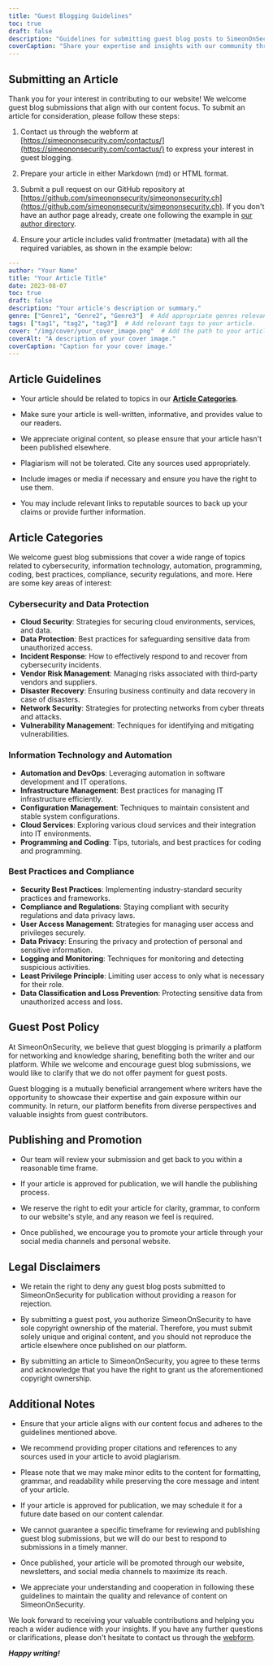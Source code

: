 ```yaml
---
title: "Guest Blogging Guidelines"
toc: true
draft: false
description: "Guidelines for submitting guest blog posts to SimeonOnSecurity."
coverCaption: "Share your expertise and insights with our community through guest blogging."
---
```



## Submitting an Article

Thank you for your interest in contributing to our website! We welcome guest blog submissions that align with our content focus. To submit an article for consideration, please follow these steps:

1. Contact us through the webform at [https://simeononsecurity.com/contactus/](https://simeononsecurity.com/contactus/) to express your interest in guest blogging.

2. Prepare your article in either Markdown (md) or HTML format.

3. Submit a pull request on our GitHub repository at [https://github.com/simeononsecurity/simeononsecurity.ch](https://github.com/simeononsecurity/simeononsecurity.ch). If you don't have an author page already, create one following the example in [our author directory](https://github.com/simeononsecurity/simeononsecurity.ch/tree/master/content/authors).

4. Ensure your article includes valid frontmatter (metadata) with all the required variables, as shown in the example below:

```yaml
---
author: "Your Name"
title: "Your Article Title"
date: 2023-08-07
toc: true
draft: false
description: "Your article's description or summary."
genre: ["Genre1", "Genre2", "Genre3"]  # Add appropriate genres relevant to your article.
tags: ["tag1", "tag2", "tag3"]  # Add relevant tags to your article.
cover: "/img/cover/your_cover_image.png"  # Add the path to your article's cover image. Must be in png format.
coverAlt: "A description of your cover image."
coverCaption: "Caption for your cover image."
---
```

## Article Guidelines

- Your article should be related to topics in our [**Article Categories**](/guest-posts/#article-categories).

- Make sure your article is well-written, informative, and provides value to our readers.

- We appreciate original content, so please ensure that your article hasn't been published elsewhere.

- Plagiarism will not be tolerated. Cite any sources used appropriately.

- Include images or media if necessary and ensure you have the right to use them.

- You may include relevant links to reputable sources to back up your claims or provide further information.


## Article Categories

We welcome guest blog submissions that cover a wide range of topics related to cybersecurity, information technology, automation, programming, coding, best practices, compliance, security regulations, and more. Here are some key areas of interest:

### Cybersecurity and Data Protection

- **Cloud Security**: Strategies for securing cloud environments, services, and data.
- **Data Protection**: Best practices for safeguarding sensitive data from unauthorized access.
- **Incident Response**: How to effectively respond to and recover from cybersecurity incidents.
- **Vendor Risk Management**: Managing risks associated with third-party vendors and suppliers.
- **Disaster Recovery**: Ensuring business continuity and data recovery in case of disasters.
- **Network Security**: Strategies for protecting networks from cyber threats and attacks.
- **Vulnerability Management**: Techniques for identifying and mitigating vulnerabilities.

### Information Technology and Automation

- **Automation and DevOps**: Leveraging automation in software development and IT operations.
- **Infrastructure Management**: Best practices for managing IT infrastructure efficiently.
- **Configuration Management**: Techniques to maintain consistent and stable system configurations.
- **Cloud Services**: Exploring various cloud services and their integration into IT environments.
- **Programming and Coding**: Tips, tutorials, and best practices for coding and programming.

### Best Practices and Compliance

- **Security Best Practices**: Implementing industry-standard security practices and frameworks.
- **Compliance and Regulations**: Staying compliant with security regulations and data privacy laws.
- **User Access Management**: Strategies for managing user access and privileges securely.
- **Data Privacy**: Ensuring the privacy and protection of personal and sensitive information.
- **Logging and Monitoring**: Techniques for monitoring and detecting suspicious activities.
- **Least Privilege Principle**: Limiting user access to only what is necessary for their role.
- **Data Classification and Loss Prevention**: Protecting sensitive data from unauthorized access and loss.

## Guest Post Policy

At SimeonOnSecurity, we believe that guest blogging is primarily a platform for networking and knowledge sharing, benefiting both the writer and our platform. While we welcome and encourage guest blog submissions, we would like to clarify that we do not offer payment for guest posts.

Guest blogging is a mutually beneficial arrangement where writers have the opportunity to showcase their expertise and gain exposure within our community. In return, our platform benefits from diverse perspectives and valuable insights from guest contributors.

## Publishing and Promotion

- Our team will review your submission and get back to you within a reasonable time frame.

- If your article is approved for publication, we will handle the publishing process.

- We reserve the right to edit your article for clarity, grammar, to conform to our website's style, and any reason we feel is required.

- Once published, we encourage you to promote your article through your social media channels and personal website.

## Legal Disclaimers

- We retain the right to deny any guest blog posts submitted to SimeonOnSecurity for publication without providing a reason for rejection.

- By submitting a guest post, you authorize SimeonOnSecurity to have sole copyright ownership of the material. Therefore, you must submit solely unique and original content, and you should not reproduce the article elsewhere once published on our platform.

- By submitting an article to SimeonOnSecurity, you agree to these terms and acknowledge that you have the right to grant us the aforementioned copyright ownership.

## Additional Notes

- Ensure that your article aligns with our content focus and adheres to the guidelines mentioned above.

- We recommend providing proper citations and references to any sources used in your article to avoid plagiarism.

- Please note that we may make minor edits to the content for formatting, grammar, and readability while preserving the core message and intent of your article.

- If your article is approved for publication, we may schedule it for a future date based on our content calendar.

- We cannot guarantee a specific timeframe for reviewing and publishing guest blog submissions, but we will do our best to respond to submissions in a timely manner.

- Once published, your article will be promoted through our website, newsletters, and social media channels to maximize its reach.

- We appreciate your understanding and cooperation in following these guidelines to maintain the quality and relevance of content on SimeonOnSecurity.

We look forward to receiving your valuable contributions and helping you reach a wider audience with your insights. If you have any further questions or clarifications, please don't hesitate to contact us through the [webform](https://simeononsecurity.com/contactus/).

***Happy writing!***

